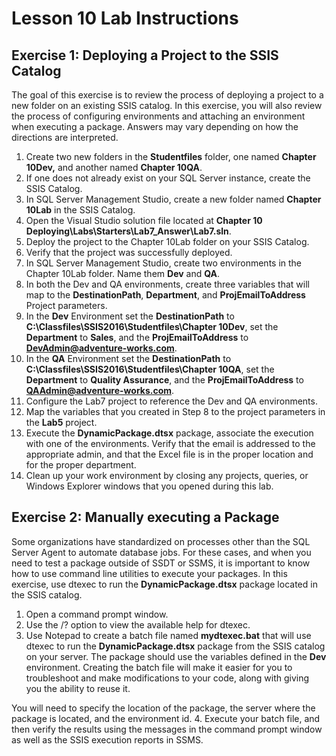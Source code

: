 # Lesson 10 Lab Instructions

## Exercise 1: Deploying a Project to the SSIS Catalog

The goal of this exercise is to review the process of deploying a project to a new folder on an existing SSIS
 catalog. In this exercise, you will also review the process of configuring environments and attaching an environment
 when executing a package. Answers may vary depending on how the directions are interpreted.

1. Create two new folders in the **Studentfiles** folder, one named **Chapter
 10Dev,** and another named **Chapter 10QA**.
2. If one does not already exist on your SQL Server instance, create the SSIS Catalog.
3. In SQL Server Management Studio, create a new folder named **Chapter 10Lab** in the SSIS
 Catalog.
4. Open the Visual Studio solution file located at **Chapter 10
 Deploying\Labs\Starters\Lab7\_Answer\Lab7.sln**.
5. Deploy the project to the Chapter 10Lab folder on your SSIS Catalog.
6. Verify that the project was successfully deployed.
7. In SQL Server Management Studio, create two environments in the Chapter 10Lab folder. Name them
 **Dev** and **QA**.
8. In both the Dev and QA environments, create three variables that will map to the
 **DestinationPath**,
 **Department**, and **ProjEmailToAddress** Project parameters.
9. In the **Dev** Environment set the **DestinationPath** to
 **C:\Classfiles\SSIS2016\Studentfiles\Chapter 10Dev**, set the
 **Department** to
 **Sales**, and the **ProjEmailToAddress** to
 **DevAdmin@adventure-works.com**.
10. In the **QA** Environment set the **DestinationPath** to
 **C:\Classfiles\SSIS2016\Studentfiles\Chapter 10QA**, set the
 **Department** to
 **Quality Assurance**, and the **ProjEmailToAddress** to
 **QAAdmin@adventure-works.com**.
11. Configure the Lab7 project to reference the Dev and QA environments.
12. Map the variables that you created in Step 8 to the project parameters in the **Lab5** project.
13. Execute the **DynamicPackage.dtsx** package, associate the execution with one of the
 environments.
 Verify that the email is addressed to the appropriate admin, and that the Excel file is in the proper location and
 for
 the proper department.
14. Clean up your work environment by closing any projects, queries, or Windows Explorer windows that you opened
 during this lab.

## Exercise 2: Manually executing a Package

Some organizations have standardized on processes other than the SQL Server Agent to automate database jobs. For
 these cases, and when you need to test a package outside of SSDT or SSMS, it is important to know how to use command
 line utilities to execute your packages. In this exercise, use dtexec to run the **DynamicPackage.dtsx**
 package located in the SSIS catalog.

1. Open a command prompt window.
2. Use the /? option to view the available help for dtexec.
3. Use Notepad to create a batch file named **mydtexec.bat** that will use dtexec to run
 the
 **DynamicPackage.dtsx** package from the SSIS catalog on your server. The package should
 use the
 variables defined in the **Dev** environment. Creating the batch file will make it easier for you to
 troubleshoot and make modifications to your code, along with giving you the ability to reuse it.
 
You will need to specify the location of the package, the server where the package is located,
 and the environment id.
4. Execute your batch file, and then verify the results using the messages in the command prompt window as well as
 the SSIS execution reports in SSMS.